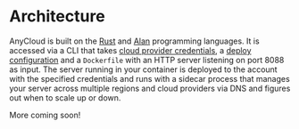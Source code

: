 # Architecture

AnyCloud is built on the [Rust](https://rust-lang.org) and [Alan](https://alan-lang.org) programming languages. It is accessed via a CLI that takes [cloud provider credentials](../reference/credentials.md), a [deploy configuration]() and a `Dockerfile` with an HTTP server listening on port 8088 as input. The server running in your container is deployed to the account with the specified credentials and runs with a sidecar process that manages your server across multiple regions and cloud providers via DNS and figures out when to scale up or down.

More coming soon!

